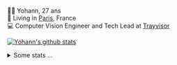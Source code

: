 <p>
  👨🏻 <bold>Yohann</bold>, 27 ans<br/>
  💼 Living in <a href="https://www.google.com/maps?q=paris">Paris</a>, France<br/>
  💻 Computer Vision Engineer and Tech Lead at <a href="https://trayvisor.com/">Trayvisor</a><br/>
</p>

<a href="https://github.com/anuraghazra/github-readme-stats"><img align="center" src="https://github-readme-stats-go94hl40s-yohann84l.vercel.app//api?username=yohann84L&show_icons=true&include_all_commits=true" alt="Yohann's github stats" /> </a>


<details>
  <summary>Some stats ...</summary><br/>
  

<!--START_SECTION:waka-->
![Code Time](http://img.shields.io/badge/Code%20Time-686%20hrs%2052%20mins-blue)

![Profile Views](http://img.shields.io/badge/Profile%20Views-0-blue)

**🐱 My GitHub Data** 

> 📦 440.6 kB Used in GitHub's Storage 
 > 
> 🏆 481 Contributions in the Year 2023
 > 
> 🚫 Not Opted to Hire
 > 
> 📜 24 Public Repositories 
 > 
> 🔑 21 Private Repositories 
 > 
**I'm an Early 🐤** 

```text
🌞 Morning                10647 commits       ████████░░░░░░░░░░░░░░░░░   31.12 % 
🌆 Daytime                19448 commits       ██████████████░░░░░░░░░░░   56.85 % 
🌃 Evening                3957 commits        ███░░░░░░░░░░░░░░░░░░░░░░   11.57 % 
🌙 Night                  157 commits         ░░░░░░░░░░░░░░░░░░░░░░░░░   00.46 % 
```
📅 **I'm Most Productive on Wednesday** 

```text
Monday                   6378 commits        █████░░░░░░░░░░░░░░░░░░░░   18.64 % 
Tuesday                  6285 commits        █████░░░░░░░░░░░░░░░░░░░░   18.37 % 
Wednesday                7663 commits        ██████░░░░░░░░░░░░░░░░░░░   22.40 % 
Thursday                 7443 commits        █████░░░░░░░░░░░░░░░░░░░░   21.76 % 
Friday                   6034 commits        ████░░░░░░░░░░░░░░░░░░░░░   17.64 % 
Saturday                 146 commits         ░░░░░░░░░░░░░░░░░░░░░░░░░   00.43 % 
Sunday                   260 commits         ░░░░░░░░░░░░░░░░░░░░░░░░░   00.76 % 
```


📊 **This Week I Spent My Time On** 

```text
🕑︎ Time Zone: Europe/Paris

💬 Programming Languages: 
Python                   9 hrs 49 mins       █████████████████░░░░░░░░   69.81 % 
Jupyter                  1 hr 44 mins        ███░░░░░░░░░░░░░░░░░░░░░░   12.37 % 
SQL                      1 hr 3 mins         ██░░░░░░░░░░░░░░░░░░░░░░░   07.56 % 
YAML                     30 mins             █░░░░░░░░░░░░░░░░░░░░░░░░   03.62 % 
JavaScript               25 mins             █░░░░░░░░░░░░░░░░░░░░░░░░   03.06 % 

🔥 Editors: 
PyCharm                  13 hrs 30 mins      ████████████████████████░   96.02 % 
WebStorm                 26 mins             █░░░░░░░░░░░░░░░░░░░░░░░░   03.12 % 
VS Code                  7 mins              ░░░░░░░░░░░░░░░░░░░░░░░░░   00.86 % 

💻 Operating System: 
Mac                      14 hrs 4 mins       █████████████████████████   100.00 % 
```

**I Mostly Code in Python** 

```text
Python                   20 repos            ████████████░░░░░░░░░░░░░   50.00 % 
Jupyter Notebook         4 repos             ██░░░░░░░░░░░░░░░░░░░░░░░   10.00 % 
HTML                     2 repos             █░░░░░░░░░░░░░░░░░░░░░░░░   05.00 % 
JavaScript               2 repos             █░░░░░░░░░░░░░░░░░░░░░░░░   05.00 % 
Shell                    1 repo              █░░░░░░░░░░░░░░░░░░░░░░░░   02.50 % 
```




 Last Updated on 22/07/2023 00:28:58 UTC
<!--END_SECTION:waka-->
